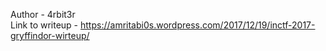 Author - 4rbit3r <br />
Link to writeup - https://amritabi0s.wordpress.com/2017/12/19/inctf-2017-gryffindor-wirteup/
